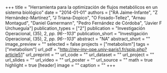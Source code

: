 +++
title = "Herramienta para la optimización de flujos metabólicos en un sistema biológico"
date = "2014-01-01"
authors = ["RA Jaime-Infante", "Z Hernández-Martínez", "J Triana-Dopico", "O Fosado-Tellez", "Arnau Montagud", "Daniel Gamermann", "Pedro Fernández de Córdoba", "Javier F Urchueguía"]
publication_types = ["2"]
publication = "Investigación Operacional, (35), 2, _pp. 96--103_"
publication_short = "Investigación Operacional, (35), 2, _pp. 96--103_"
abstract = "NA"
abstract_short = ""
image_preview = ""
selected = false
projects = ["metabolism"]
tags = ["metabolism"]
url_pdf = "http://rev-inv-ope.univ-paris1.fr/spip.php?article51"
url_preprint = ""
url_code = ""
url_dataset = ""
url_project = ""
url_slides = ""
url_video = ""
url_poster = ""
url_source = ""
math = true
highlight = true
[header]
image = ""
caption = ""
+++
